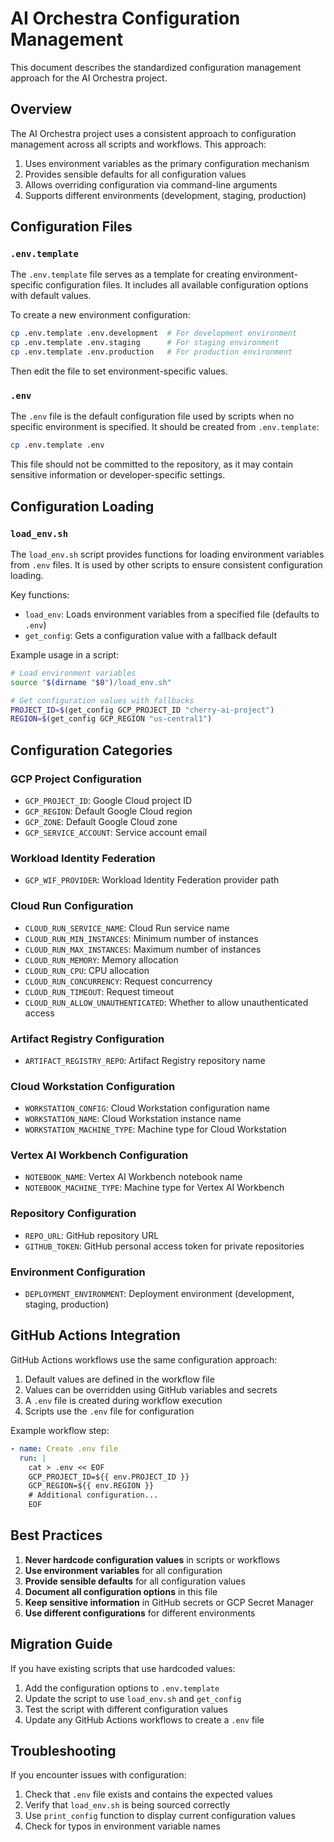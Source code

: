 # AI Orchestra Configuration Management

This document describes the standardized configuration management approach for the AI Orchestra project.

## Overview

The AI Orchestra project uses a consistent approach to configuration management across all scripts and workflows. This approach:

1. Uses environment variables as the primary configuration mechanism
2. Provides sensible defaults for all configuration values
3. Allows overriding configuration via command-line arguments
4. Supports different environments (development, staging, production)

## Configuration Files

### `.env.template`

The `.env.template` file serves as a template for creating environment-specific configuration files. It includes all available configuration options with default values.

To create a new environment configuration:

```bash
cp .env.template .env.development  # For development environment
cp .env.template .env.staging      # For staging environment
cp .env.template .env.production   # For production environment
```

Then edit the file to set environment-specific values.

### `.env`

The `.env` file is the default configuration file used by scripts when no specific environment is specified. It should be created from `.env.template`:

```bash
cp .env.template .env
```

This file should not be committed to the repository, as it may contain sensitive information or developer-specific settings.

## Configuration Loading

### `load_env.sh`

The `load_env.sh` script provides functions for loading environment variables from `.env` files. It is used by other scripts to ensure consistent configuration loading.

Key functions:

- `load_env`: Loads environment variables from a specified file (defaults to `.env`)
- `get_config`: Gets a configuration value with a fallback default

Example usage in a script:

```bash
# Load environment variables
source "$(dirname "$0")/load_env.sh"

# Get configuration values with fallbacks
PROJECT_ID=$(get_config GCP_PROJECT_ID "cherry-ai-project")
REGION=$(get_config GCP_REGION "us-central1")
```

## Configuration Categories

### GCP Project Configuration

- `GCP_PROJECT_ID`: Google Cloud project ID
- `GCP_REGION`: Default Google Cloud region
- `GCP_ZONE`: Default Google Cloud zone
- `GCP_SERVICE_ACCOUNT`: Service account email

### Workload Identity Federation

- `GCP_WIF_PROVIDER`: Workload Identity Federation provider path

### Cloud Run Configuration

- `CLOUD_RUN_SERVICE_NAME`: Cloud Run service name
- `CLOUD_RUN_MIN_INSTANCES`: Minimum number of instances
- `CLOUD_RUN_MAX_INSTANCES`: Maximum number of instances
- `CLOUD_RUN_MEMORY`: Memory allocation
- `CLOUD_RUN_CPU`: CPU allocation
- `CLOUD_RUN_CONCURRENCY`: Request concurrency
- `CLOUD_RUN_TIMEOUT`: Request timeout
- `CLOUD_RUN_ALLOW_UNAUTHENTICATED`: Whether to allow unauthenticated access

### Artifact Registry Configuration

- `ARTIFACT_REGISTRY_REPO`: Artifact Registry repository name

### Cloud Workstation Configuration

- `WORKSTATION_CONFIG`: Cloud Workstation configuration name
- `WORKSTATION_NAME`: Cloud Workstation instance name
- `WORKSTATION_MACHINE_TYPE`: Machine type for Cloud Workstation

### Vertex AI Workbench Configuration

- `NOTEBOOK_NAME`: Vertex AI Workbench notebook name
- `NOTEBOOK_MACHINE_TYPE`: Machine type for Vertex AI Workbench

### Repository Configuration

- `REPO_URL`: GitHub repository URL
- `GITHUB_TOKEN`: GitHub personal access token for private repositories

### Environment Configuration

- `DEPLOYMENT_ENVIRONMENT`: Deployment environment (development, staging, production)

## GitHub Actions Integration

GitHub Actions workflows use the same configuration approach:

1. Default values are defined in the workflow file
2. Values can be overridden using GitHub variables and secrets
3. A `.env` file is created during workflow execution
4. Scripts use the `.env` file for configuration

Example workflow step:

```yaml
- name: Create .env file
  run: |
    cat > .env << EOF
    GCP_PROJECT_ID=${{ env.PROJECT_ID }}
    GCP_REGION=${{ env.REGION }}
    # Additional configuration...
    EOF
```

## Best Practices

1. **Never hardcode configuration values** in scripts or workflows
2. **Use environment variables** for all configuration
3. **Provide sensible defaults** for all configuration values
4. **Document all configuration options** in this file
5. **Keep sensitive information** in GitHub secrets or GCP Secret Manager
6. **Use different configurations** for different environments

## Migration Guide

If you have existing scripts that use hardcoded values:

1. Add the configuration options to `.env.template`
2. Update the script to use `load_env.sh` and `get_config`
3. Test the script with different configuration values
4. Update any GitHub Actions workflows to create a `.env` file

## Troubleshooting

If you encounter issues with configuration:

1. Check that `.env` file exists and contains the expected values
2. Verify that `load_env.sh` is being sourced correctly
3. Use `print_config` function to display current configuration values
4. Check for typos in environment variable names
